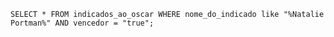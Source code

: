 `SELECT * FROM indicados_ao_oscar WHERE nome_do_indicado like "%Natalie Portman%" AND vencedor = "true";`
